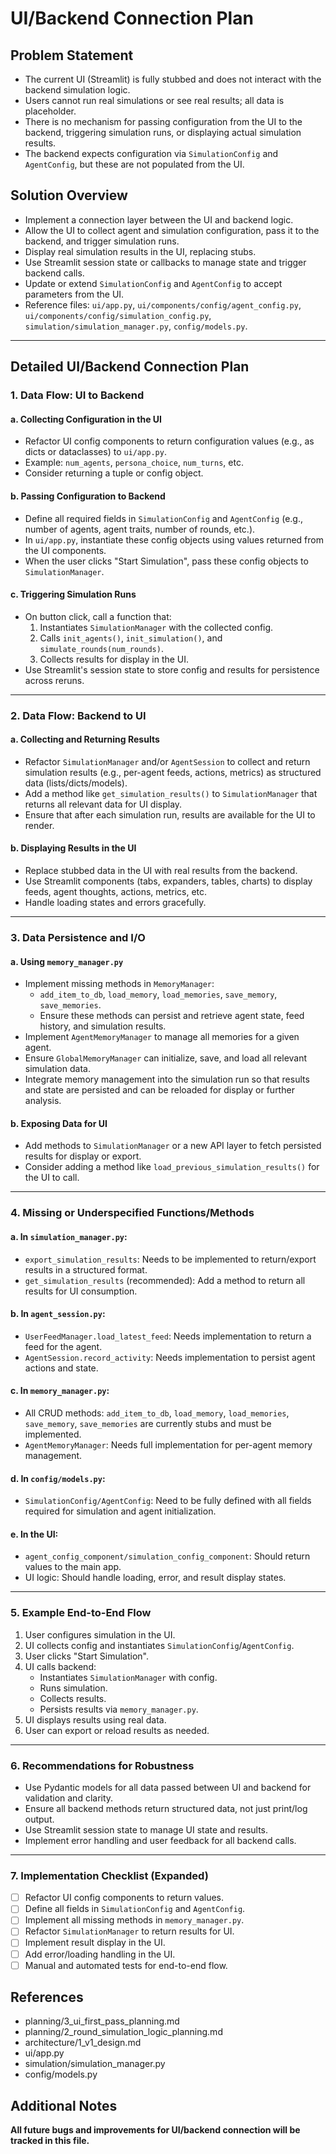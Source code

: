 # UI/Backend Connection Plan

## Problem Statement
- The current UI (Streamlit) is fully stubbed and does not interact with the backend simulation logic.
- Users cannot run real simulations or see real results; all data is placeholder.
- There is no mechanism for passing configuration from the UI to the backend, triggering simulation runs, or displaying actual simulation results.
- The backend expects configuration via `SimulationConfig` and `AgentConfig`, but these are not populated from the UI.

## Solution Overview
- Implement a connection layer between the UI and backend logic.
- Allow the UI to collect agent and simulation configuration, pass it to the backend, and trigger simulation runs.
- Display real simulation results in the UI, replacing stubs.
- Use Streamlit session state or callbacks to manage state and trigger backend calls.
- Update or extend `SimulationConfig` and `AgentConfig` to accept parameters from the UI.
- Reference files: `ui/app.py`, `ui/components/config/agent_config.py`, `ui/components/config/simulation_config.py`, `simulation/simulation_manager.py`, `config/models.py`.

---

## Detailed UI/Backend Connection Plan

### 1. Data Flow: UI to Backend

#### a. Collecting Configuration in the UI
- Refactor UI config components to return configuration values (e.g., as dicts or dataclasses) to `ui/app.py`.
- Example: `num_agents`, `persona_choice`, `num_turns`, etc.
- Consider returning a tuple or config object.

#### b. Passing Configuration to Backend
- Define all required fields in `SimulationConfig` and `AgentConfig` (e.g., number of agents, agent traits, number of rounds, etc.).
- In `ui/app.py`, instantiate these config objects using values returned from the UI components.
- When the user clicks "Start Simulation", pass these config objects to `SimulationManager`.

#### c. Triggering Simulation Runs
- On button click, call a function that:
    1. Instantiates `SimulationManager` with the collected config.
    2. Calls `init_agents()`, `init_simulation()`, and `simulate_rounds(num_rounds)`.
    3. Collects results for display in the UI.
- Use Streamlit's session state to store config and results for persistence across reruns.

---

### 2. Data Flow: Backend to UI

#### a. Collecting and Returning Results
- Refactor `SimulationManager` and/or `AgentSession` to collect and return simulation results (e.g., per-agent feeds, actions, metrics) as structured data (lists/dicts/models).
- Add a method like `get_simulation_results()` to `SimulationManager` that returns all relevant data for UI display.
- Ensure that after each simulation run, results are available for the UI to render.

#### b. Displaying Results in the UI
- Replace stubbed data in the UI with real results from the backend.
- Use Streamlit components (tabs, expanders, tables, charts) to display feeds, agent thoughts, actions, metrics, etc.
- Handle loading states and errors gracefully.

---

### 3. Data Persistence and I/O

#### a. Using `memory_manager.py`
- Implement missing methods in `MemoryManager`:
    - `add_item_to_db`, `load_memory`, `load_memories`, `save_memory`, `save_memories`.
    - Ensure these methods can persist and retrieve agent state, feed history, and simulation results.
- Implement `AgentMemoryManager` to manage all memories for a given agent.
- Ensure `GlobalMemoryManager` can initialize, save, and load all relevant simulation data.
- Integrate memory management into the simulation run so that results and state are persisted and can be reloaded for display or further analysis.

#### b. Exposing Data for UI
- Add methods to `SimulationManager` or a new API layer to fetch persisted results for display or export.
- Consider adding a method like `load_previous_simulation_results()` for the UI to call.

---

### 4. Missing or Underspecified Functions/Methods

#### a. In `simulation_manager.py`:
- `export_simulation_results`: Needs to be implemented to return/export results in a structured format.
- `get_simulation_results` (recommended): Add a method to return all results for UI consumption.

#### b. In `agent_session.py`:
- `UserFeedManager.load_latest_feed`: Needs implementation to return a feed for the agent.
- `AgentSession.record_activity`: Needs implementation to persist agent actions and state.

#### c. In `memory_manager.py`:
- All CRUD methods: `add_item_to_db`, `load_memory`, `load_memories`, `save_memory`, `save_memories` are currently stubs and must be implemented.
- `AgentMemoryManager`: Needs full implementation for per-agent memory management.

#### d. In `config/models.py`:
- `SimulationConfig/AgentConfig`: Need to be fully defined with all fields required for simulation and agent initialization.

#### e. In the UI:
- `agent_config_component/simulation_config_component`: Should return values to the main app.
- UI logic: Should handle loading, error, and result display states.

---

### 5. Example End-to-End Flow

1. User configures simulation in the UI.
2. UI collects config and instantiates `SimulationConfig`/`AgentConfig`.
3. User clicks "Start Simulation".
4. UI calls backend:
    - Instantiates `SimulationManager` with config.
    - Runs simulation.
    - Collects results.
    - Persists results via `memory_manager.py`.
5. UI displays results using real data.
6. User can export or reload results as needed.

---

### 6. Recommendations for Robustness

- Use Pydantic models for all data passed between UI and backend for validation and clarity.
- Ensure all backend methods return structured data, not just print/log output.
- Use Streamlit session state to manage UI state and results.
- Implement error handling and user feedback for all backend calls.

---

### 7. Implementation Checklist (Expanded)

- [ ] Refactor UI config components to return values.
- [ ] Define all fields in `SimulationConfig` and `AgentConfig`.
- [ ] Implement all missing methods in `memory_manager.py`.
- [ ] Refactor `SimulationManager` to return results for UI.
- [ ] Implement result display in the UI.
- [ ] Add error/loading handling in the UI.
- [ ] Manual and automated tests for end-to-end flow.

## References
- planning/3_ui_first_pass_planning.md
- planning/2_round_simulation_logic_planning.md
- architecture/1_v1_design.md
- ui/app.py
- simulation/simulation_manager.py
- config/models.py

## Additional Notes
**All future bugs and improvements for UI/backend connection will be tracked in this file.** 